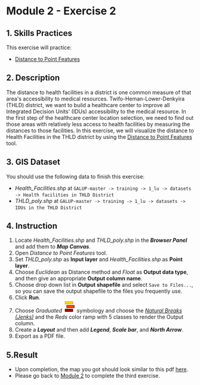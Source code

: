 # Module 2 - Exercise 2

## 1. Skills Practices

This exercise will practice:

- [Distance to Point Features](https://github.com/SERVIR-WA/GALUP/blob/master/training/1_lu/modules/module2.md#22-distance-to-point-features)

## 2. Description

The distance to health facilities in a district is one common measure of that area's accessibility to medical resources.
Twifo-Heman-Lower-Denkyira (THLD) district, we want to build a healthcare center to improve all Integrated Decision Units' (IDUs) accessibility to the medical resource.
In the first step of the healthcare center location selection, we need to find out those areas with relatively less access to health facilities by measuring the distances to those facilities.
In this exercise, we will visualize the distance to Health Facilities in the THLD district by using the [Distance to Point Features](https://github.com/SERVIR-WA/GALUP/blob/master/training/1_lu/modules/module2.md#22-distance-to-point-features) tool.

## 3. GIS Dataset

You should use the following data to finish this exercise: 
- _Health\_Facilities.shp_ at
`GALUP-master -> training -> 1_lu -> datasets -> Health facilities in THLD District`
- _THLD\_poly.shp_ at
`GALUP-master -> training -> 1_lu -> datasets -> IDUs in the THLD District`

## 4. Instruction

1. Locate _Health\_Facilities.shp_ and _THLD\_poly.shp_ in the **_Browser Panel_** and add them to **_Map Canvas_**.
2. Open _Distance to Point Features_ tool.
3. Set _THLD\_poly.shp_ as **Input layer** and _Health\_Facilities.shp_ as **Point layer**.
4. Choose _Euclidean_ as Distance method and _Float_ as **Output data type**, and then
   give an appropriate **Output column name**.
5. Choose drop down list in **Output shapefile** and select `Save to Files...`, so
   you can save the output shapefile to the files you frequently use.
6. Click **Run**.
7. Choose _Graduated_ ![graduated](../../../images/M2E1/rendererGraduatedSymbol.svg) symbology and choose the [_Natural Breaks (Jenks)_](http://wiki.gis.com/wiki/index.php?title=Jenks_Natural_Breaks_Classification&oldid=763049) and the _Reds_
   color ramp with 5 classes to render the Output column.
8. Create a **_Layout_** and then add **_Legend_**, **_Scale bar_**, and **_North Arrow_**.
9. Export as a PDF file.

## 5.Result

- Upon completion, the map you got should look similar to this pdf
  [here](https://github.com/SERVIR-WA/GALUP/blob/master/training/1_lu/pdf_maps/DistanceToHF.pdf).
- Please go back to
  [Module 2](https://github.com/SERVIR-WA/GALUP/blob/master/training/1_lu/modules/module2.md#3-exercises) to complete the third exercise.